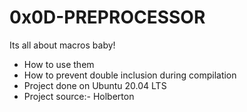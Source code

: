# 0x0D-PREPROCESSOR

Its all about macros baby!

- How to use them
- How to prevent double inclusion during compilation
- Project done on Ubuntu 20.04 LTS
- Project source:- Holberton
